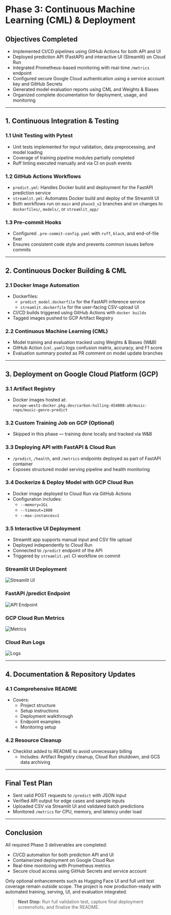 # Phase 3: Continuous Machine Learning (CML) & Deployment

##  Objectives Completed

- Implemented CI/CD pipelines using GitHub Actions for both API and UI
- Deployed prediction API (FastAPI) and interactive UI (Streamlit) on Cloud Run
- Integrated Prometheus-based monitoring with real-time `/metrics` endpoint
- Configured secure Google Cloud authentication using a service account key and GitHub Secrets
- Generated model evaluation reports using CML and Weights & Biases
- Organized complete documentation for deployment, usage, and monitoring

---

## 1. Continuous Integration & Testing

### 1.1 Unit Testing with Pytest

- Unit tests implemented for input validation, data preprocessing, and model loading
- Coverage of training pipeline modules partially completed
- Ruff linting executed manually and via CI on push events

### 1.2 GitHub Actions Workflows

- `predict.yml`: Handles Docker build and deployment for the FastAPI prediction service
- `streamlit.yml`: Automates Docker build and deploy of the Streamlit UI
- Both workflows run on `main` and `phase3_v2` branches and on changes to `dockerfiles/`, `models/`, or `streamlit_app/`

### 1.3 Pre-commit Hooks

- Configured `.pre-commit-config.yaml` with `ruff`, `black`, and end-of-file fixer
- Ensures consistent code style and prevents common issues before commits

---

## 2. Continuous Docker Building & CML

### 2.1 Docker Image Automation

- Dockerfiles:
  - `predict_model.dockerfile` for the FastAPI inference service
  - `streamlit.dockerfile` for the user-facing CSV-upload UI
- CI/CD builds triggered using GitHub Actions with `docker buildx`
- Tagged images pushed to GCP Artifact Registry

### 2.2 Continuous Machine Learning (CML)

- Model training and evaluation tracked using Weights & Biases (W&B)
- GitHub Action (`cml.yaml`) logs confusion matrix, accuracy, and F1 score
- Evaluation summary posted as PR comment on model update branches

---

## 3. Deployment on Google Cloud Platform (GCP)

### 3.1 Artifact Registry

- Docker images hosted at:  
  `europe-west1-docker.pkg.dev/carbon-hulling-454008-a0/music-repo/music-genre-predict`

### 3.2 Custom Training Job on GCP (Optional)

- Skipped in this phase — training done locally and tracked via W&B

### 3.3 Deploying API with FastAPI & Cloud Run

- `/predict`, `/health`, and `/metrics` endpoints deployed as part of FastAPI container
- Exposes structured model serving pipeline and health monitoring

### 3.4 Dockerize & Deploy Model with GCP Cloud Run

- Docker image deployed to Cloud Run via GitHub Actions
- Configuration includes:
  - `--memory=1Gi`
  - `--timeout=1000`
  - `--max-instances=1`

### 3.5 Interactive UI Deployment

- Streamlit app supports manual input and CSV file upload
- Deployed independently to Cloud Run
- Connected to `/predict` endpoint of the API
- Triggered by `streamlit.yml` CI workflow on commit


### Streamlit UI Deployment
![Streamlit UI](img/Screenshot_2025-06-13_at_5.29.16_PM.jpg)

### FastAPI /predict Endpoint
![API Endpoint](img/Screenshot_2025-06-13_at_5.31.33_PM.jpg)

### GCP Cloud Run Metrics
![Metrics](img/Screenshot_2025-06-13_at_5.32.13_PM.jpg)

### Cloud Run Logs
![Logs](img/Screenshot_2025-06-13_at_7.39.11_AM.jpg)

---

## 4. Documentation & Repository Updates

### 4.1 Comprehensive README

- Covers:
  - Project structure
  - Setup instructions
  - Deployment walkthrough
  - Endpoint examples
  - Monitoring setup

### 4.2 Resource Cleanup

- Checklist added to README to avoid unnecessary billing
  - Includes: Artifact Registry cleanup, Cloud Run shutdown, and GCS data archiving

---

##  Final Test Plan

- Sent valid POST requests to `/predict` with JSON input
- Verified API output for edge cases and sample inputs
- Uploaded CSV via Streamlit UI and validated batch predictions
- Monitored `/metrics` for CPU, memory, and latency under load

---

##  Conclusion

All required Phase 3 deliverables are completed:

- CI/CD automation for both prediction API and UI
- Containerized deployment on Google Cloud Run
- Real-time monitoring with Prometheus metrics
- Secure cloud access using GitHub Secrets and service account

Only optional enhancements such as Hugging Face UI and full unit test coverage remain outside scope. The project is now production-ready with automated training, serving, UI, and evaluation integrated.

> **Next Step:** Run full validation test, capture final deployment screenshots, and finalize the README. 
